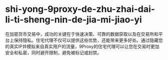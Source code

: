 # shi-yong-9proxy-de-zhu-zhai-dai-li-ti-sheng-nin-de-jia-mi-jiao-yi
在加密货币交易中，成功的关键在于快速决策、可靠的数据获取以及在交易所和平台上保持隐私。住宅代理不仅可以提供这些优势，还能带来更多好处。通过隐藏您的真实IP并模拟来自真实用户的流量，9Proxy的住宅代理可以让您在交易时更加安全和私密，同时避开限制，避免被标记或封禁。
